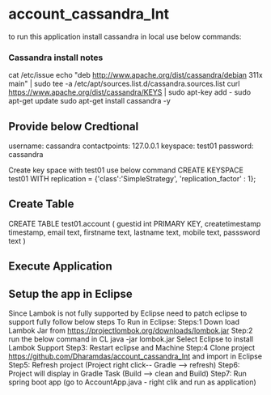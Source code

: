 # account_cassandra_Int
to run this application install cassandra in local
use below commands:
### Cassandra install notes
cat /etc/issue
 echo "deb http://www.apache.org/dist/cassandra/debian 311x main" | sudo tee -a /etc/apt/sources.list.d/cassandra.sources.list
 curl https://www.apache.org/dist/cassandra/KEYS | sudo apt-key add -
 sudo apt-get update
 sudo apt-get install cassandra  -y

## Provide below Credtional
  username: cassandra
  contactpoints: 127.0.0.1
  keyspace: test01
  password: cassandra
  
 Create key space with  test01
 use below command
 CREATE KEYSPACE test01 WITH replication = {'class':'SimpleStrategy', 'replication_factor' : 1};

## Create Table

CREATE TABLE test01.account (
    guestid int PRIMARY KEY,
    createtimestamp timestamp,
    email text,
    firstname text,
    lastname text,
    mobile text,
    passsword text
)

## Execute Application

## Setup the app in Eclipse 
Since Lambok is not fully supported by Eclipse need to patch eclipse to support fully follow below steps
To Run in Eclipse:
Steps:1 Down load Lambok Jar from https://projectlombok.org/downloads/lombok.jar
Step:2 run the below command in CL
java -jar lombok.jar
Select Eclipse to install Lambok Support
Step3: Restart eclipse and Machine
Step:4 Clone project https://github.com/Dharamdas/account_cassandra_Int and import in Eclipse
Step5: Refresh project (Project right click-- Gradle --> refresh)
Step6: Project will display in Gradle Task (Build --> clean and Build)
Step7: Run spring boot app (go to AccountApp.java - right clik and run as application)

